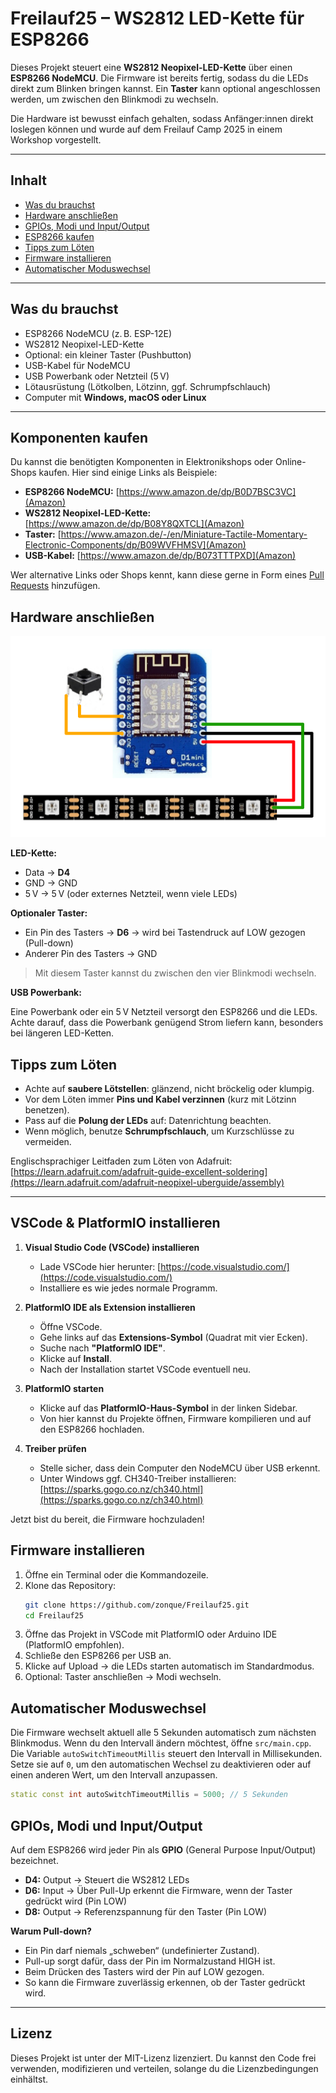 # Freilauf25 – WS2812 LED-Kette für ESP8266

Dieses Projekt steuert eine **WS2812 Neopixel-LED-Kette** über einen **ESP8266 NodeMCU**. Die Firmware ist bereits fertig, sodass du die LEDs direkt zum Blinken bringen kannst. Ein **Taster** kann optional angeschlossen werden, um zwischen den Blinkmodi zu wechseln.

Die Hardware ist bewusst einfach gehalten, sodass Anfänger:innen direkt loslegen können und wurde auf dem Freilauf Camp 2025 in einem Workshop vorgestellt.

---

## Inhalt

- [Was du brauchst](#was-du-brauchst)
- [Hardware anschließen](#hardware-anschließen)
- [GPIOs, Modi und Input/Output](#gpios-modi-und-inputoutput)
- [ESP8266 kaufen](#esp8266-kaufen)
- [Tipps zum Löten](#tipps-zum-löten)
- [Firmware installieren](#firmware-installieren)
- [Automatischer Moduswechsel](#automatischer-moduswechsel) 

---

## Was du brauchst

- ESP8266 NodeMCU (z. B. ESP-12E)
- WS2812 Neopixel-LED-Kette
- Optional: ein kleiner Taster (Pushbutton)
- USB-Kabel für NodeMCU
- USB Powerbank oder Netzteil (5 V)
- Lötausrüstung (Lötkolben, Lötzinn, ggf. Schrumpfschlauch)
- Computer mit **Windows, macOS oder Linux**

---

## Komponenten kaufen

Du kannst die benötigten Komponenten in Elektronikshops oder Online-Shops kaufen. Hier sind einige Links als Beispiele:

- **ESP8266 NodeMCU:** [https://www.amazon.de/dp/B0D7BSC3VC](Amazon)
- **WS2812 Neopixel-LED-Kette:** [https://www.amazon.de/dp/B08Y8QXTCL](Amazon)
- **Taster:** [https://www.amazon.de/-/en/Miniature-Tactile-Momentary-Electronic-Components/dp/B09WVFHMSV](Amazon)
- **USB-Kabel:** [https://www.amazon.de/dp/B073TTTPXD](Amazon)

Wer alternative Links oder Shops kennt, kann diese gerne in Form eines [Pull Requests](https://github.com/zonque/Freilauf25/pulls) hinzufügen.

## Hardware anschließen

![Verdrahtung ESP8266 mit WS2812, LEDs und Taster](wiring.png)

**LED-Kette:**
- Data → **D4**
- GND → GND
- 5 V → 5 V (oder externes Netzteil, wenn viele LEDs)

**Optionaler Taster:**
- Ein Pin des Tasters → **D6** → wird bei Tastendruck auf LOW gezogen (Pull-down)
- Anderer Pin des Tasters → GND

> Mit diesem Taster kannst du zwischen den vier Blinkmodi wechseln.

**USB Powerbank:**

Eine Powerbank oder ein 5 V Netzteil versorgt den ESP8266 und die LEDs. Achte darauf, dass die Powerbank genügend Strom liefern kann, besonders bei längeren LED-Ketten.

## Tipps zum Löten

- Achte auf **saubere Lötstellen**: glänzend, nicht bröckelig oder klumpig.
- Vor dem Löten immer **Pins und Kabel verzinnen** (kurz mit Lötzinn benetzen).
- Pass auf die **Polung der LEDs** auf: Datenrichtung beachten.
- Wenn möglich, benutze **Schrumpfschlauch**, um Kurzschlüsse zu vermeiden.

Englischsprachiger Leitfaden zum Löten von Adafruit:
[https://learn.adafruit.com/adafruit-guide-excellent-soldering](https://learn.adafruit.com/adafruit-neopixel-uberguide/assembly)  

---

## VSCode & PlatformIO installieren

1. **Visual Studio Code (VSCode) installieren**  
   - Lade VSCode hier herunter: [https://code.visualstudio.com/](https://code.visualstudio.com/)  
   - Installiere es wie jedes normale Programm.  

2. **PlatformIO IDE als Extension installieren**  
   - Öffne VSCode.  
   - Gehe links auf das **Extensions-Symbol** (Quadrat mit vier Ecken).  
   - Suche nach **"PlatformIO IDE"**.  
   - Klicke auf **Install**.  
   - Nach der Installation startet VSCode eventuell neu.  

3. **PlatformIO starten**  
   - Klicke auf das **PlatformIO-Haus-Symbol** in der linken Sidebar.  
   - Von hier kannst du Projekte öffnen, Firmware kompilieren und auf den ESP8266 hochladen.  

4. **Treiber prüfen**  
   - Stelle sicher, dass dein Computer den NodeMCU über USB erkennt.  
   - Unter Windows ggf. CH340-Treiber installieren: [https://sparks.gogo.co.nz/ch340.html](https://sparks.gogo.co.nz/ch340.html)  

Jetzt bist du bereit, die Firmware hochzuladen!

## Firmware installieren

1. Öffne ein Terminal oder die Kommandozeile.
2. Klone das Repository:  
   ```bash
   git clone https://github.com/zonque/Freilauf25.git
   cd Freilauf25
   ```
3. Öffne das Projekt in VSCode mit PlatformIO oder Arduino IDE (PlatformIO empfohlen).
4. Schließe den ESP8266 per USB an.
5. Klicke auf Upload → die LEDs starten automatisch im Standardmodus.
6. Optional: Taster anschließen → Modi wechseln.

## Automatischer Moduswechsel

Die Firmware wechselt aktuell alle 5 Sekunden automatisch zum nächsten Blinkmodus.
Wenn du den Intervall ändern möchtest, öffne `src/main.cpp`. Die Variable `autoSwitchTimeoutMillis` steuert den Intervall in Millisekunden. Setze sie auf `0`, um den automatischen Wechsel zu deaktivieren oder auf einen anderen Wert, um den Intervall anzupassen.

```cpp
static const int autoSwitchTimeoutMillis = 5000; // 5 Sekunden
```

## GPIOs, Modi und Input/Output

Auf dem ESP8266 wird jeder Pin als **GPIO** (General Purpose Input/Output) bezeichnet.

- **D4:** Output → Steuert die WS2812 LEDs  
- **D6:** Input → Über Pull-Up erkennt die Firmware, wenn der Taster gedrückt wird (Pin LOW)
- **D8:** Output → Referenzspannung für den Taster (Pin LOW)

**Warum Pull-down?**  
- Ein Pin darf niemals „schweben“ (undefinierter Zustand).
- Pull-up sorgt dafür, dass der Pin im Normalzustand HIGH ist.
- Beim Drücken des Tasters wird der Pin auf LOW gezogen.
- So kann die Firmware zuverlässig erkennen, ob der Taster gedrückt wird.

---

## Lizenz

Dieses Projekt ist unter der MIT-Lizenz lizenziert. Du kannst den Code frei verwenden, modifizieren und verteilen, solange du die Lizenzbedingungen einhältst.